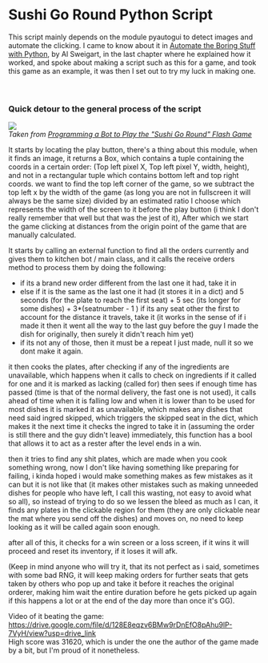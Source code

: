 # **Sushi Go Round Python Script**

This script mainly depends on the module pyautogui to detect images and automate the clicking.
I came to know about it in [Automate the Boring Stuff with Python](https://automatetheboringstuff.com/), by Al Sweigart, in the last chapter where he explained how it worked, and spoke about making a script
such as this for a game, and took this game as an example, it was then I set out to try my luck in making one.
<br><br><br>
### Quick detour to the general process of the script

![](https://inventwithpython.com/blogstatic/sushigoroundcoordinates2.png?27f655)
<br>
*Taken from [Programming a Bot to Play the "Sushi Go Round" Flash Game](https://inventwithpython.com/blog/2014/12/17/programming-a-bot-to-play-the-sushi-go-round-flash-game/)*

It starts by locating the play button, there's a thing about this module, when it finds an image, it returns a Box, which contains a tuple containing the coords
in a certain order: (Top left pixel X, Top left pixel Y, width, height), and not in a rectangular tuple which contains bottom left and top right coords.
we want to find the top left corner of the game, so we subtract the top left x by the width of the game (as long you are not in fullscreen it will always be the same size) divided by an estimated ratio I choose which represents the width of the screen to it before the play button (i think I don't really remember that well but that was the jest of it), After which we start the game clicking at distances from the origin point of the game that are manually calculated.

It starts by calling an external function to find all the orders currently and gives them to kitchen bot / main class, and it calls the receive orders method
to process them by doing the following:

- if its a brand new order different from the last one it had, take it in
- else if it is the same as the last one it had (it stores it in a dict) and 5 seconds (for the plate to reach the first seat) + 5 sec (its longer for some dishes) + 3*(seatnumber -  1 ) if its any seat other the first to account for the distance it travels, take it (it works in the sense of if i made it then it went all the way to the last guy before the guy I made the dish for originally, then surely it didn't reach him yet)
- if its not any of those, then it must be a repeat I just made, null it so we dont make it again.

it then cooks the plates, after checking if any of the ingredients are unavailable, which happens when it calls to check on ingredients if it called for one and it is marked as lacking (called for) then sees if enough time has passed (time is that of the normal delivery, the fast one is not used), it calls ahead of time when it is falling low and when it is lower than to be used for most dishes it is marked it as unavailable, which makes any dishes that need said ingred skipped, which triggers the skipped seat in the dict, which makes it the next time it checks the ingred to take it in (assuming the order is still there and the guy didn't leave) immediately, this function has a bool that allows it to act as a rester after the level ends in a win.

then it tries to find any shit plates, which are made when you cook something wrong, now I don't like having something like preparing for failing, i kinda hoped i would make something makes as few mistakes as it can but it is not like that (it makes other mistakes such as making unneeded dishes for people who have left, I call this wasting, not easy to avoid what so all), so instead of trying to do so we lessen the bleed as much as I can, it finds any plates in the clickable region for them (they are only clickable near the mat where you send off the dishes) and moves on, no need to keep looking as it will be called again soon enough.

after all of this, it checks for a win screen or a loss screen, if it wins it will proceed and reset its inventory, if it loses it will afk.

(Keep in mind anyone who will try it, that its not perfect as i said, sometimes with some bad RNG, it will keep making orders for further seats that gets taken by others who pop up and take it before it reaches the original orderer, making him wait the entire duration before he gets picked up again if this happens a lot or at the end of the day more than once it's GG).

Video of it beating the game: https://drive.google.com/file/d/128E8eqzv6BMw9rDnEfO8pAhu9lP-7VyH/view?usp=drive_link <br>
High score was 31620, which is under the one the author of the game made by a bit, but I'm proud of it nonetheless. 
